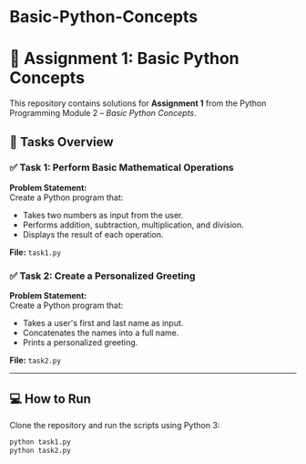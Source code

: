# Basic-Python-Concepts
# 🐍 Assignment 1: Basic Python Concepts

This repository contains solutions for **Assignment 1** from the Python Programming Module 2 – *Basic Python Concepts*.

## 📘 Tasks Overview

### ✅ Task 1: Perform Basic Mathematical Operations
**Problem Statement:**  
Create a Python program that:
- Takes two numbers as input from the user.
- Performs addition, subtraction, multiplication, and division.
- Displays the result of each operation.

**File:** `task1.py`

### ✅ Task 2: Create a Personalized Greeting
**Problem Statement:**  
Create a Python program that:
- Takes a user's first and last name as input.
- Concatenates the names into a full name.
- Prints a personalized greeting.

**File:** `task2.py`

---

## 💻 How to Run

Clone the repository and run the scripts using Python 3:

```bash
python task1.py
python task2.py
